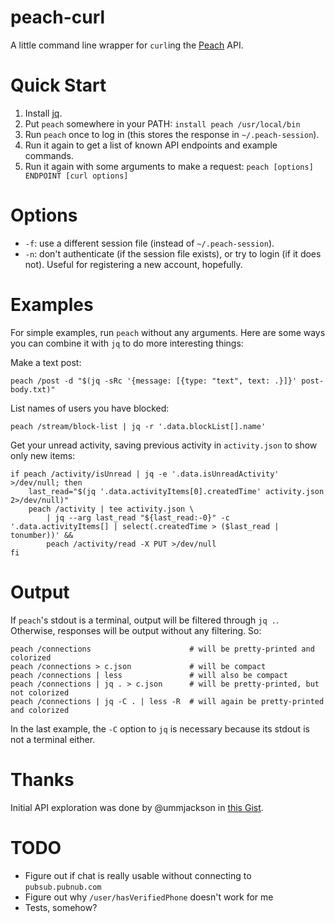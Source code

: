 # peach-curl

A little command line wrapper for `curl`ing the
[Peach](http://peach.cool/) API.

# Quick Start

1. Install [jq](https://stedolan.github.io/jq/).
2. Put `peach` somewhere in your PATH: `install peach /usr/local/bin`
3. Run `peach` once to log in (this stores the response in `~/.peach-session`).
4. Run it again to get a list of known API endpoints and example commands.
5. Run it again with some arguments to make a request: `peach [options] ENDPOINT [curl options]`

# Options

- `-f`: use a different session file (instead of `~/.peach-session`).
- `-n`: don't authenticate (if the session file exists), or try to login
  (if it does not). Useful for registering a new account, hopefully.

# Examples

For simple examples, run `peach` without any arguments. Here are some
ways you can combine it with `jq` to do more interesting things:

Make a text post:

    peach /post -d "$(jq -sRc '{message: [{type: "text", text: .}]}' post-body.txt)"

List names of users you have blocked:

    peach /stream/block-list | jq -r '.data.blockList[].name'

Get your unread activity, saving previous activity in `activity.json` to
show only new items:

    if peach /activity/isUnread | jq -e '.data.isUnreadActivity' >/dev/null; then
        last_read="$(jq '.data.activityItems[0].createdTime' activity.json 2>/dev/null)"
        peach /activity | tee activity.json \
            | jq --arg last_read "${last_read:-0}" -c '.data.activityItems[] | select(.createdTime > ($last_read | tonumber))' &&
            peach /activity/read -X PUT >/dev/null
    fi

# Output

If `peach`'s stdout is a terminal, output will be filtered through `jq
.`. Otherwise, responses will be output without any filtering. So:

    peach /connections                      # will be pretty-printed and colorized
    peach /connections > c.json             # will be compact
    peach /connections | less               # will also be compact
    peach /connections | jq . > c.json      # will be pretty-printed, but not colorized
    peach /connections | jq -C . | less -R  # will again be pretty-printed and colorized

In the last example, the `-C` option to `jq` is necessary because its
stdout is not a terminal either.

# Thanks

Initial API exploration was done by @ummjackson in [this Gist](https://gist.github.com/ummjackson/4db1da44c509576c1d1b).

# TODO

- Figure out if chat is really usable without connecting to `pubsub.pubnub.com`
- Figure out why `/user/hasVerifiedPhone` doesn't work for me
- Tests, somehow?
